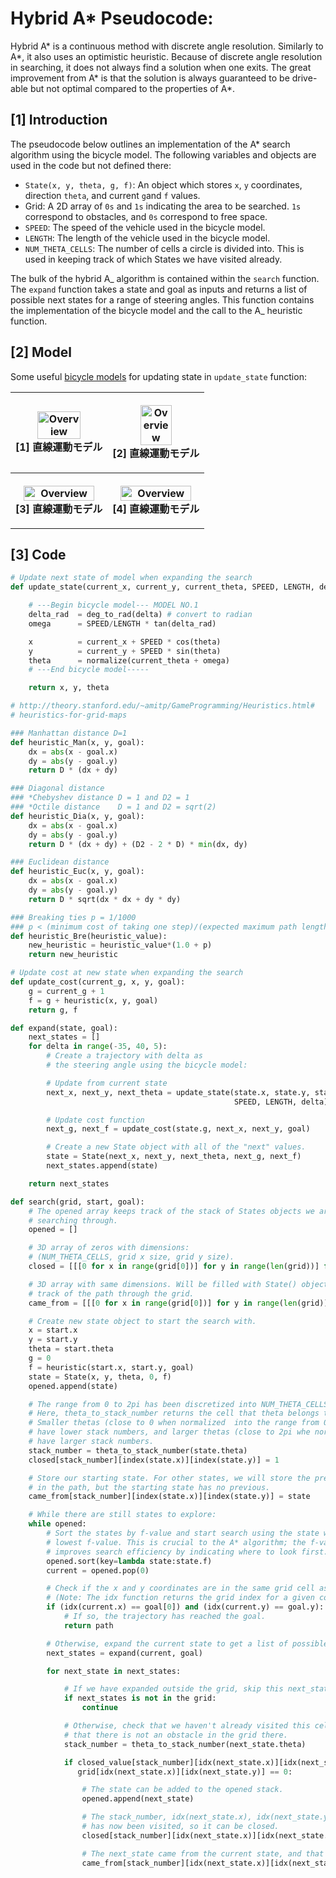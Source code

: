 # Hybrid A\* Pseudocode:

Hybrid A\* is a continuous method with discrete angle resolution.  Similarly to A\*, it also uses an optimistic heuristic. Because of discrete angle resolution in searching, it does not always find a solution when one exits.  The great improvement from A\* is that the solution is always guaranteed to be drive-able but not optimal compared to the properties of A\*.

## [1] Introduction

The pseudocode below outlines an implementation of the A\* search algorithm using the bicycle model. The following variables and objects are used in the code but not defined there:

-   `State(x, y, theta, g, f)`: An object which stores  `x`,  `y`  coordinates, direction  `theta`, and current  `g`and  `f`  values.
-   Grid:  A 2D array of `0s` and `1s` indicating the area to be searched.
     `1s` correspond to obstacles, and `0s` correspond to free space.
-   `SPEED`: The speed of the vehicle used in the bicycle model.
-   `LENGTH`: The length of the vehicle used in the bicycle model.
-   `NUM_THETA_CELLS`: The number of cells a circle is divided into.
    This is used in keeping track of which States we have visited already.

The bulk of the hybrid A_ algorithm is contained within the  `search`  function. The  `expand`  function takes a state and goal as inputs and returns a list of possible next states for a range of steering angles. This function contains the implementation of the bicycle model and the call to the A_ heuristic function.

## [2] Model

Some useful [bicycle models](http://myenigma.hatenablog.com/entry/20140301/1393648106) for updating state  in `update_state` function:

<!DOCTYPE html>

<html>
<head>
  <!-- meta charset="UTF-8" -->
  <!-- meta name="viewport" content="width=device-width, initial-scale=1.0" -->
  <meta charset="utf-8" />
  <meta name="viewport" content="width=device-width, initial-scale=1" />
</head>
<body>
<table style="width:100%" >
  <tr>
    <th>
      <p align="center">
           <img src="https://latex.codecogs.com/svg.latex?\Large&space;\begin{array}{rcl}{\omega}_{t}&=&\frac{v}{L}.\tan({\delta}(t))\\x_{t+1}&=&x_{t}+v.{\Delta}t.cos{\theta}_{t}\\y_{t+1}&=&y_{t}+v.{\Delta}t.sin{\theta}_{t}\\{\theta}_{t+1}&=&{\theta}_{t}+{\Delta}t.{\omega}_{t}\\\end{array}" alt="Overview" width="70%" height="60%"></a>
           <br style="font-size:10vw;">[1] 直線運動モデル</br>
      </p>
    </th>
    <th><p align="center">
           <img src="https://latex.codecogs.com/svg.latex?\Large&space;\begin{array}{rcl}{\omega}_{t}&=&\frac{v}{L}.\tan({\delta}(t))\\{\theta}_{t+1}&=&{\theta}_{t}+{\Delta}t.{\omega}_{t}\\x_{t+1}&=&x_{t}+v.{\Delta}t.cos{\theta}_{t+1}\\y_{t+1}&=&y_{t}+v.{\Delta}t.sin{\theta}_{t+1}\\\end{array}" alt="Overview" width="60%" height="60%"></a>
           <br style="font-size:10vw;">[2] 直線運動モデル </br>
        </p>
    </th>
  </tr>
  <tr>
   <th><p align="center">
           <img src="https://latex.codecogs.com/svg.latex?\Large&space;\begin{array}{rcl}{\omega}_{t}&=&\frac{v_{t}}{L}.\tan({\delta}(t))\\x_{t+1}&=&x_{t}+v_{t}.{\Delta}t.cos({\theta}_{t}+\frac{{\omega}_{t}.{\Delta}t}{2})\\y_{t+1}&=&y_{t}+v_{t}.{\Delta}t.sin({\theta}_{t}+\frac{{\omega}_{t}.{\Delta}t}{2})\\{\theta}_{t+1}&=&{\theta}_{t}+{\Delta}t.{\omega}_{t}\\\end{array}" alt="Overview" width="90%" height="60%"></a>
           <br style="font-size:10vw;">[3] 直線運動モデル </br>
        </p>
    </th>
    <th><p align="center">
           <img src="https://latex.codecogs.com/svg.latex?\Large&space;\begin{array}{rcl}{\omega}_{t}&=&\frac{v_{t}}{L}.\tan({\delta}(t))\\x_{t+1}&=&x_{t}-\frac{v_{t}}{{\omega}_{t}}.sin{\theta}_{t}+\frac{v_{t}}{{\omega}_{t}}.sin({\theta}_{t}+{\omega}_{t}.{\Delta}t)\\y_{t+1}&=&y_{t}-\frac{v_{t}}{{\omega}_{t}}.cos{\theta}_{t}-\frac{v_{t}}{{\omega}_{t}}.cos({\theta}_{t}+{\omega}_{t}.{\Delta}t)\\{\theta}_{t+1}&=&{\theta}_{t}+{\Delta}t.{\omega}_{t}\\\end{array}"  alt="Overview" width="90%" height="60%"></a>
           <br style="font-size:10vw;">[4] 直線運動モデル </br>
        </p>
    </th>
  </tr>
</table>
</body>
</html>

## [3] Code

```python
# Update next state of model when expanding the search
def update_state(current_x, current_y, current_theta, SPEED, LENGTH, delta):

    # ---Begin bicycle model--- MODEL NO.1
    delta_rad  = deg_to_rad(delta) # convert to radian
    omega      = SPEED/LENGTH * tan(delta_rad)

    x          = current_x + SPEED * cos(theta)
    y          = current_y + SPEED * sin(theta)
    theta      = normalize(current_theta + omega)
    # ---End bicycle model-----

    return x, y, theta
```

```python
# http://theory.stanford.edu/~amitp/GameProgramming/Heuristics.html#
# heuristics-for-grid-maps

### Manhattan distance D=1
def heuristic_Man(x, y, goal):
    dx = abs(x - goal.x)
    dy = abs(y - goal.y)
    return D * (dx + dy)

### Diagonal distance
### *Chebyshev distance D = 1 and D2 = 1
### *Octile distance    D = 1 and D2 = sqrt(2)
def heuristic_Dia(x, y, goal):
    dx = abs(x - goal.x)
    dy = abs(y - goal.y)
    return D * (dx + dy) + (D2 - 2 * D) * min(dx, dy)

### Euclidean distance
def heuristic_Euc(x, y, goal):
    dx = abs(x - goal.x)
    dy = abs(y - goal.y)
    return D * sqrt(dx * dx + dy * dy)

### Breaking ties p = 1/1000
### p < (minimum cost of taking one step)/(expected maximum path length)
def heuristic_Bre(heuristic_value):
    new_heuristic = heuristic_value*(1.0 + p)
    return new_heuristic
```

```python
# Update cost at new state when expanding the search
def update_cost(current_g, x, y, goal):
    g = current_g + 1
    f = g + heuristic(x, y, goal)
    return g, f
```

```python
def expand(state, goal):
    next_states = []
    for delta in range(-35, 40, 5):
        # Create a trajectory with delta as
        # the steering angle using the bicycle model:

        # Update from current state
        next_x, next_y, next_theta = update_state(state.x, state.y, state.theta,
                                                  SPEED, LENGTH, delta)

        # Update cost function
        next_g, next_f = update_cost(state.g, next_x, next_y, goal)  

        # Create a new State object with all of the "next" values.
        state = State(next_x, next_y, next_theta, next_g, next_f)
        next_states.append(state)

    return next_states
```

```python
def search(grid, start, goal):
    # The opened array keeps track of the stack of States objects we are
    # searching through.
    opened = []

    # 3D array of zeros with dimensions:
    # (NUM_THETA_CELLS, grid x size, grid y size).
    closed = [[[0 for x in range(grid[0])] for y in range(len(grid))] for cell in range(NUM_THETA_CELLS)]

    # 3D array with same dimensions. Will be filled with State() objects to keep
    # track of the path through the grid.
    came_from = [[[0 for x in range(grid[0])] for y in range(len(grid))] for cell in range(NUM_THETA_CELLS)]

    # Create new state object to start the search with.
    x = start.x
    y = start.y
    theta = start.theta
    g = 0
    f = heuristic(start.x, start.y, goal)
    state = State(x, y, theta, 0, f)
    opened.append(state)

    # The range from 0 to 2pi has been discretized into NUM_THETA_CELLS cells.
    # Here, theta_to_stack_number returns the cell that theta belongs to.
    # Smaller thetas (close to 0 when normalized  into the range from 0 to 2pi)
    # have lower stack numbers, and larger thetas (close to 2pi whe normalized)
    # have larger stack numbers.
    stack_number = theta_to_stack_number(state.theta)
    closed[stack_number][index(state.x)][index(state.y)] = 1

    # Store our starting state. For other states, we will store the previous state
    # in the path, but the starting state has no previous.
    came_from[stack_number][index(state.x)][index(state.y)] = state

    # While there are still states to explore:
    while opened:
        # Sort the states by f-value and start search using the state with the
        # lowest f-value. This is crucial to the A* algorithm; the f-value
        # improves search efficiency by indicating where to look first.
        opened.sort(key=lambda state:state.f)
        current = opened.pop(0)

        # Check if the x and y coordinates are in the same grid cell as the goal.
        # (Note: The idx function returns the grid index for a given coordinate.)
        if (idx(current.x) == goal[0]) and (idx(current.y) == goal.y):
            # If so, the trajectory has reached the goal.
            return path

        # Otherwise, expand the current state to get a list of possible next states.
        next_states = expand(current, goal)

        for next_state in next_states:

            # If we have expanded outside the grid, skip this next_state.
            if next_states is not in the grid:
                continue

            # Otherwise, check that we haven't already visited this cell and
            # that there is not an obstacle in the grid there.
            stack_number = theta_to_stack_number(next_state.theta)

            if closed_value[stack_number][idx(next_state.x)][idx(next_state.y)] == 0 and
               grid[idx(next_state.x)][idx(next_state.y)] == 0:

                # The state can be added to the opened stack.
                opened.append(next_state)

                # The stack_number, idx(next_state.x), idx(next_state.y) tuple
                # has now been visited, so it can be closed.
                closed[stack_number][idx(next_state.x)][idx(next_state.y)] = 1

                # The next_state came from the current state, and that is recorded.
                came_from[stack_number][idx(next_state.x)][idx(next_state.y)] = current
```
